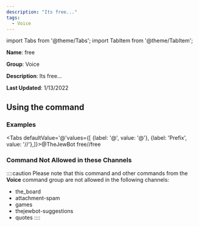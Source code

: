 ```yaml
---
description: "Its free..."
tags:
  - Voice
---
```

import Tabs from '@theme/Tabs';
import TabItem from '@theme/TabItem';

**Name**: free

**Group**: Voice

**Description**: Its free...

**Last Updated**: 1/13/2022

## Using the command

### Examples
<Tabs defaultValue='@'values={[ {label: '@', value: '@'}, {label: 'Prefix', value: '//'},]}><TabItem value='@'>@TheJewBot free</TabItem><TabItem value='//'>//free</TabItem></Tabs>

### Command Not Allowed in these Channels
::::caution Please note that this command and other commands from the **Voice** command group are not allowed in the following channels:
- the_board
- attachment-spam
- games
- thejewbot-suggestions
- quotes
::::